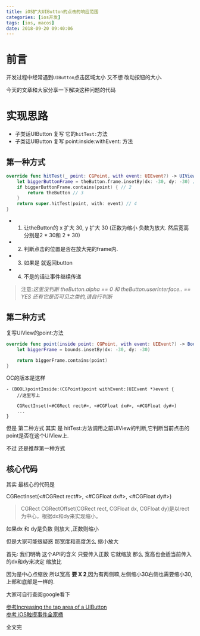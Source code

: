 ```yaml
---
title: iOS扩大UIButton的点击的响应范围
categories: [ios开发]
tags: [ios, macos]
date: 2018-09-20 09:40:06
---
```



# 前言

开发过程中经常遇到`UIButton`点击区域太小 又不想 改动按钮的大小.

今天的文章和大家分享一下解决这种问题的代码


# 实现思路

* 子类话UIButton 复写 它的`hitTest:`方法
* 子类话UIButton 复写 point:inside:withEvent: 方法


## 第一种方式

``` swift
override func hitTest(_ point: CGPoint, with event: UIEvent?) -> UIView? {
	let biggerButtonFrame = theButton.frame.insetBy(dx: -30, dy: -30) // 1	
	if biggerButtonFrame.contains(point) { // 2
		return theButton // 3
	}		
	return super.hitTest(point, with: event) // 4
}

```


* 1. 让theButton的 x 扩大 30, y 扩大 30 (正数为缩小 负数为放大. 然后宽高 分别是2 * 30和 2 * 30)
* 2. 判断点击的位置是否在放大完的frame内.
* 3. 如果是 就返回button
* 4. 不是的话让事件继续传递


> 注意:_这里没判断 theButton.alpha == 0 和 theButton.userInterface.. ==  YES 还有它是否可见之类的,请自行判断_

## 第二种方式


复写UIView的point:方法

``` swift
override func point(inside point: CGPoint, with event: UIEvent?) -> Bool {
	let biggerFrame = bounds.insetBy(dx: -30, dy: -30)

	return biggerFrame.contains(point)
}
```


OC的版本是这样

``` objc
- (BOOL)pointInside:(CGPoint)point withEvent:(UIEvent *)event {
	//这里写上 
	
	CGRectInset(<#CGRect rect#>, <#CGFloat dx#>, <#CGFloat dy#>)
	...
}
```


但是 第二种方式 其实 是 hitTest:方法调用之前UIView的判断,它判断当前点击的point是否在这个UIView上.

不过 还是推荐第一种方式


## 核心代码


其实 最核心的代码是


CGRectInset(<#CGRect rect#>, <#CGFloat dx#>, <#CGFloat dy#>)


> CGRect CGRectOffset(CGRect rect, CGFloat dx, CGFloat dy)是以rect为中心，根据dx和dy来实现缩小。

如果dx 和 dy是负数 则放大 ,正数则缩小

但是大家可能很疑惑 那宽度和高度怎么 缩小放大


首先: 我们明确 这个API的含义 只要传入正数 它就缩放 那么 宽高也会适当前传入的dx和dy来决定 缩放比

因为是中心点缩放 所以宽高 __要 X 2__,因为有两侧嘛,左侧缩小30右侧也需要缩小30,上部和底部是一样的.


大家可自行查阅google看下



[参考Increasing the tap area of a UIButton](https://rolandleth.com/increasing-the-tap-area-of-a-uibutton)  
[参考 iOS触摸事件全家桶](https://mp.weixin.qq.com/s/9rvSRt4kfpy7e87EJoaJOQ)

全文完




